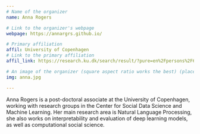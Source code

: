 ```yaml
---
# Name of the organizer
name: Anna Rogers

# Link to the organizer's webpage
webpage: https://annargrs.github.io/

# Primary affiliation
affil: University of Copenhagen
# Link to the primary affiliation
affil_link: https://research.ku.dk/search/result/?pure=en%2Fpersons%2F692025

# An image of the organizer (square aspect ratio works the best) (place in the `assets/img/organizers` directory)
img: anna.jpg

---
```


Anna Rogers is a post-doctoral associate at the University of Copenhagen, working with research groups in the Center for Social Data Science and Machine Learning. Her main research area is Natural Language Processing, she also works on interpretability and evaluation of deep learning models, as well as computational social science.
